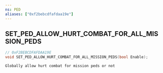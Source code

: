 ```yaml
---
ns: PED
aliases: ["0xf2bebcdfafdaa19e"]
---
```

## SET_PED_ALLOW_HURT_COMBAT_FOR_ALL_MISSION_PEDS

```c
// 0xF2BEBCDFAFDAA19E
void SET_PED_ALLOW_HURT_COMBAT_FOR_ALL_MISSION_PEDS(bool Enable);
```

```
Globally allow hurt combat for mission peds or not
```
